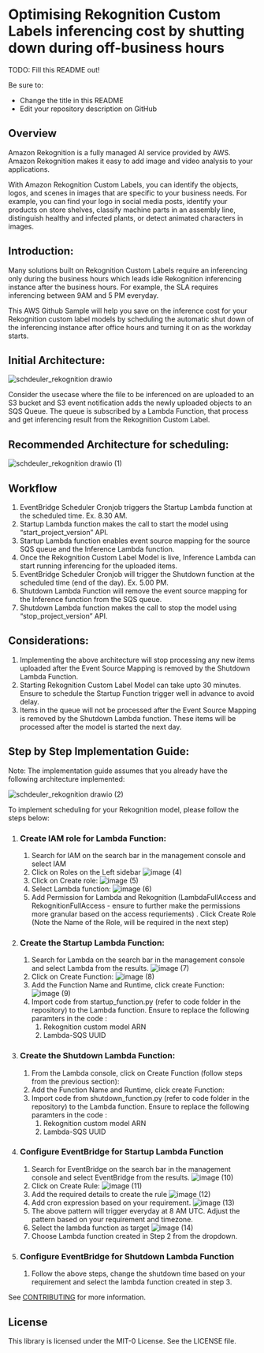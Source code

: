# Optimising Rekognition Custom Labels inferencing cost by shutting down during off-business hours

TODO: Fill this README out!

Be sure to:

* Change the title in this README
* Edit your repository description on GitHub

## Overview

Amazon Rekognition is a fully managed AI service provided by AWS. Amazon Rekognition makes it easy to add image and video analysis to your applications.

With Amazon Rekognition Custom Labels, you can identify the objects, logos, and scenes in images that are specific to your business needs. For example, you can find your logo in social media posts, identify your products on store shelves, classify machine parts in an assembly line, distinguish healthy and infected plants, or detect animated characters in images.

## Introduction:

Many solutions built on Rekognition Custom Labels require an inferencing only during the business hours which leads idle Rekognition inferencing instance after the business hours. For example, the SLA requires inferencing between 9AM and 5 PM everyday.

This AWS Github Sample will help you save on the inference cost for your Rekognition custom label models by scheduling the automatic shut down of the inferencing instance after office hours and turning it on as the workday starts.

## Initial Architecture:

![schdeuler_rekognition drawio](https://github.com/aws-samples/rekognition-inference-scheduler/assets/32926625/c25d586c-f7aa-49c8-b8c1-7195cdf99321)

Consider the usecase where the file to be inferenced on are uploaded to an S3 bucket and S3 event notification adds the newly uploaded objects to an SQS Queue. The queue is subscribed by a Lambda Function, that process and get inferencing result from the Rekognition Custom Label.

## Recommended Architecture for scheduling:

![schdeuler_rekognition drawio (1)](https://github.com/aws-samples/rekognition-inference-scheduler/assets/32926625/b4117a6a-115f-4969-9e41-8d291275883e)

## Workflow

1. EventBridge Scheduler Cronjob triggers the Startup Lambda function at the scheduled time. Ex. 8.30 AM.
2. Startup Lambda function makes the call to start the model using “start_project_version” API.
3. Startup Lambda function enables event source mapping for the source SQS queue and the Inference Lambda function.
4. Once the Rekognition Custom Label Model is live, Inference Lambda can start running inferencing for the uploaded items.
5. EventBridge Scheduler Cronjob will trigger the Shutdown function at the scheduled time (end of the day). Ex. 5.00 PM.
6. Shutdown Lambda Function will remove the event source mapping for the Inference function from the SQS queue.
7. Shutdown Lambda function makes the call to stop the model using “stop_project_version” API.

## Considerations:

1. Implementing the above architecture will stop processing any new items uploaded after the Event Source Mapping is removed by the Shutdown Lambda Function.
2. Starting Rekognition Custom Label Model can take upto 30 minutes. Ensure to schedule the Startup Function trigger well in advance to avoid delay.
3. Items in the queue will not be processed after the Event Source Mapping is removed by the Shutdown Lambda function. These items will be processed after the model is started the next day.

## Step by Step Implementation Guide:
Note: The implementation guide assumes that you already have the following architecture implemented:

![schdeuler_rekognition drawio (2)](https://github.com/aws-samples/rekognition-inference-scheduler/assets/32926625/b2ef475a-c223-4e16-9cb8-391d93183036)

To implement scheduling for your Rekognition model, please follow the steps below:

1. ### Create IAM role for Lambda Function:
    1. Search for IAM on the search bar in the management console and select IAM
    2. Click on Roles on the Left sidebar
       ![image (4)](https://github.com/aws-samples/rekognition-inference-scheduler/assets/32926625/c969ed36-5aa1-43c1-937f-2683bec88c1d)
    3. Click on Create role:
       ![image (5)](https://github.com/aws-samples/rekognition-inference-scheduler/assets/32926625/8fa63bc3-38e5-4a6b-8965-34f24241ae26)
    4. Select Lambda function:
       ![image (6)](https://github.com/aws-samples/rekognition-inference-scheduler/assets/32926625/86850f65-bcf8-4766-b7a3-de72a47f4850)
    5. Add Permission for Lambda and Rekognition (LambdaFullAccess and RekognitionFullAccess - ensure to further make the permissions more granular based on the access requriements) . Click Create Role (Note the Name of the Role, will be required in the next step)
        
2. ### Create the Startup Lambda Function:
    1. Search for Lambda on the search bar in the management console and select Lambda from the results.
       ![image (7)](https://github.com/aws-samples/rekognition-inference-scheduler/assets/32926625/1902a66c-fc0f-4dcf-acfa-e817f3e67015)
    2. Click on Create Function:
       ![image (8)](https://github.com/aws-samples/rekognition-inference-scheduler/assets/32926625/a5456a27-7367-4ec5-a865-26d5b35a3842)
    3. Add the Function Name and Runtime, click create Function:
       ![image (9)](https://github.com/aws-samples/rekognition-inference-scheduler/assets/32926625/6e094efa-0423-49c6-b9af-9cb4a7883f47)
    4. Import code from startup_function.py (refer to code folder in the repository) to the Lambda function. Ensure to replace the following paramters in the code :
        1. Rekognition custom model ARN
        2. Lambda-SQS UUID

3. ### Create the Shutdown Lambda Function:
    1. From the Lambda console, click on Create Function (follow steps from the previous section):
    2. Add the Function Name and Runtime, click create Function:
    4. Import code from shutdown_function.py (refer to code folder in the repository) to the Lambda function. Ensure to replace the following paramters in the code :
        1. Rekognition custom model ARN
        2. Lambda-SQS UUID  
       
4. ### Configure EventBridge for Startup Lambda Function
    1. Search for EventBridge on the search bar in the management console and select EventBridge from the results.
       ![image (10)](https://github.com/aws-samples/rekognition-inference-scheduler/assets/32926625/24427fa1-5236-4528-b06d-0a736fa138ec)
    2. Click on Create Rule:
       ![image (11)](https://github.com/aws-samples/rekognition-inference-scheduler/assets/32926625/aa134cf7-71ef-49c1-80ea-453e23da97a9)
    3. Add the required details to create the rule
       ![image (12)](https://github.com/aws-samples/rekognition-inference-scheduler/assets/32926625/1094d263-b9b1-4efb-8139-62b0c71ff54a)
    4. Add cron expression based on your requirement. 
       ![image (13)](https://github.com/aws-samples/rekognition-inference-scheduler/assets/32926625/d3153457-6d29-4c42-b0d2-fbb1123b5809)
    5. The above pattern will trigger everyday at 8 AM UTC. Adjust the pattern based on your requirement and timezone.
    6. Select the lambda function as target
       ![image (14)](https://github.com/aws-samples/rekognition-inference-scheduler/assets/32926625/6910047e-5455-4a75-8b9c-1cbb9b79e0da)
    7. Choose Lambda function created in Step 2 from the dropdown.

5. ### Configure EventBridge for Shutdown Lambda Function
    1. Follow the above steps, change the shutdown time based on your requirement and select the lambda function created in step 3.















See [CONTRIBUTING](CONTRIBUTING.md#security-issue-notifications) for more information.

## License

This library is licensed under the MIT-0 License. See the LICENSE file.

